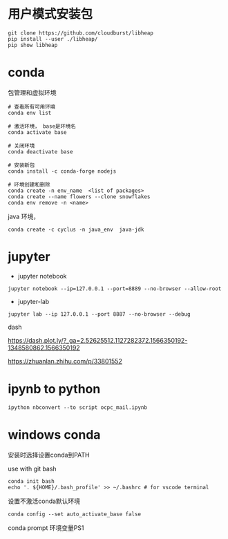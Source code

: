 

# 用户模式安装包
```
git clone https://github.com/cloudburst/libheap
pip install --user ./libheap/
pip show libheap 
```


# conda

包管理和虚拟环境
```
# 查看所有可用环境
conda env list

# 激活环境， base是环境名
conda activate base

# 关闭环境
conda deactivate base

# 安装新包
conda install -c conda-forge nodejs

# 环境创建和删除
conda create -n env_name  <list of packages>
conda create --name flowers --clone snowflakes
conda env remove -n <name>
```

java 环境，
```
conda create -c cyclus -n java_env  java-jdk
```

# jupyter

- jupyter notebook

```
jupyter notebook --ip=127.0.0.1 --port=8889 --no-browser --allow-root 
```

- jupyter-lab
```
jupyter lab --ip 127.0.0.1 --port 8887 --no-browser --debug
```

dash

https://dash.plot.ly/?_ga=2.52625512.1127282372.1566350192-1348580862.1566350192

https://zhuanlan.zhihu.com/p/33801552

# ipynb to python
```
ipython nbconvert --to script ocpc_mail.ipynb
```


# windows conda

安装时选择设置conda到PATH

use with git bash
```
conda init bash
echo '. ${HOME}/.bash_profile' >> ~/.bashrc # for vscode terminal
```

设置不激活conda默认环境
```
conda config --set auto_activate_base false
```

conda prompt 环境变量PS1